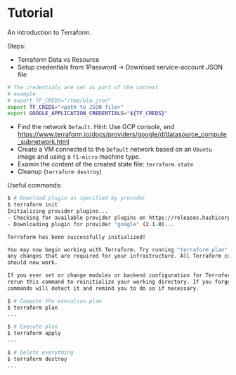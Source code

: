# Tutorial

An introduction to Terraform.

Steps:

* Terraform Data vs Resource
* Setup credentials from 1Password -> Download service-account JSON file

```bash
# The credentials are set as part of the context
# example
# export TF_CREDS="/tmp/bla.json"
export TF_CREDS="<path to JSON file>"
export GOOGLE_APPLICATION_CREDENTIALS="${TF_CREDS}"
```

* Find the network `Default`.  Hint: Use GCP console, and <https://www.terraform.io/docs/providers/google/d/datasource_compute_subnetwork.html>
* Create a VM connected to the `Default` network based on an `Ubuntu` image and using a `f1-micro` machine type.
* Examin the content of the created state file: `terraform.state`
* Cleanup (`terraform destroy`)


Useful commands:

```bash
$ # Download plugin as specified by provider
$ terraform init
Initializing provider plugins...
- Checking for available provider plugins on https://releases.hashicorp.com...
- Downloading plugin for provider "google" (2.1.0)...

Terraform has been successfully initialized!

You may now begin working with Terraform. Try running "terraform plan" to see
any changes that are required for your infrastructure. All Terraform commands
should now work.

If you ever set or change modules or backend configuration for Terraform,
rerun this command to reinitialize your working directory. If you forget, other
commands will detect it and remind you to do so if necessary.

$ # Compute the execution plan
$ terraform plan
...

$ # Execute plan
$ terraform apply
...

$ # Delete everything
$ terraform destroy
...

```